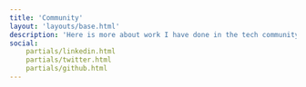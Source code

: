 ```yaml
---
title: 'Community'
layout: 'layouts/base.html'
description: 'Here is more about work I have done in the tech community'
social:
    partials/linkedin.html
    partials/twitter.html
    partials/github.html
---
```

